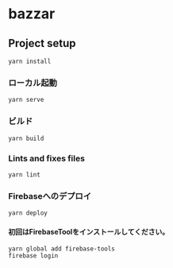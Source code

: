 # bazzar

## Project setup
```
yarn install
```

### ローカル起動
```
yarn serve
```

### ビルド
```
yarn build
```

### Lints and fixes files
```
yarn lint
```

### Firebaseへのデプロイ
```
yarn deploy
```
#### 初回はFirebaseToolをインストールしてください。
```
yarn global add firebase-tools
firebase login
```